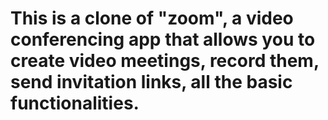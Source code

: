 # This is a clone of "zoom", a video conferencing app that allows you to create video meetings, record them, send invitation links, all the basic functionalities.
